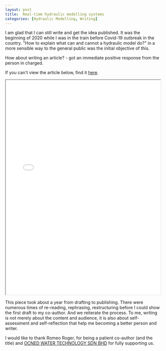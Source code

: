 ```yaml
---
layout: post
title:  Real-time hydraulic modelling systems
categories: [Hydraulic Modelling, Writing]
---
```

I am glad that I can still write and get the idea published. 
It was the beginning of 2020 while I was in the train before Covid-19 outbreak in the country. 
"How to explain what can and cannot a hydraulic model do?" in a more sensible way to the general public was the initial objective of this.

How about writing an article? - got an immediate positive response from the person in charged.

If you can't view the article below, find it [here](https://mbam.org.my/mbj/mbj_120_2020/#page=64).
<iframe src="../images/MBAM_article.pdf" width="100%" height="700px"></iframe>

This piece took about a year from drafting to publishing. There were numerous times of re-reading, rephrasing, restructuring before I could show the first draft to my co-author. And we reiterate the process. To me, writing is not merely about the content and audience, it is also about self-assessment and self-reflection that help me becoming a better person and writer.

I would like to thank Romeo Roger, for being a patient co-author (and the title) and [OCNED WATER TECHNOLOGY SDN BHD](https://www.ocned.com/) for fully supporting us.